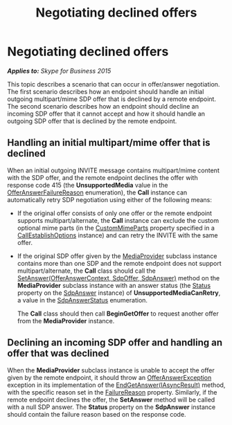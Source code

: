 ﻿---
title: Negotiating declined offers
TOCTitle: Negotiating declined offers
ms:assetid: bbca6041-4d98-4d0f-b81d-8978939fbaef
ms:mtpsurl: https://msdn.microsoft.com/en-us/library/Dn466100(v=office.16)
ms:contentKeyID: 65240021
ms.date: 07/27/2015
mtps_version: v=office.16
---

# Negotiating declined offers


_**Applies to:** Skype for Business 2015_

This topic describes a scenario that can occur in offer/answer negotiation. The first scenario describes how an endpoint should handle an initial outgoing multipart/mime SDP offer that is declined by a remote endpoint. The second scenario describes how an endpoint should decline an incoming SDP offer that it cannot accept and how it should handle an outgoing SDP offer that is declined by the remote endpoint.

## Handling an initial multipart/mime offer that is declined

When an initial outgoing INVITE message contains multipart/mime content with the SDP offer, and the remote endpoint declines the offer with response code 415 (the **UnsupportedMedia** value in the [OfferAnswerFailureReason](https://msdn.microsoft.com/en-us/library/hh348371\(v=office.16\)) enumeration), the **Call** instance can automatically retry SDP negotiation using either of the following means:

  - If the original offer consists of only one offer or the remote endpoint supports multipart/alternate, the **Call** instance can exclude the custom optional mime parts (in the [CustomMimeParts](https://msdn.microsoft.com/en-us/library/hh348612\(v=office.16\)) property specified in a [CallEstablishOptions](https://msdn.microsoft.com/en-us/library/hh381079\(v=office.16\)) instance) and can retry the INVITE with the same offer.

  - If the original SDP offer given by the [MediaProvider](https://msdn.microsoft.com/en-us/library/hh383767\(v=office.16\)) subclass instance contains more than one SDP and the remote endpoint does not support multipart/alternate, the **Call** class should call the [SetAnswer(OfferAnswerContext, SdpOffer, SdpAnswer)](https://msdn.microsoft.com/en-us/library/hh382509\(v=office.16\)) method on the **MediaProvider** subclass instance with an answer status (the [Status](https://msdn.microsoft.com/en-us/library/hh382499\(v=office.16\)) property on the [SdpAnswer](https://msdn.microsoft.com/en-us/library/hh349319\(v=office.16\)) instance) of **UnsupportedMediaCanRetry**, a value in the [SdpAnswerStatus](https://msdn.microsoft.com/en-us/library/hh383245\(v=office.16\)) enumeration.
    
    The **Call** class should then call **BeginGetOffer** to request another offer from the **MediaProvider** instance.

## Declining an incoming SDP offer and handling an offer that was declined

When the **MediaProvider** subclass instance is unable to accept the offer given by the remote endpoint, it should throw an [OfferAnswerException](https://msdn.microsoft.com/en-us/library/hh382722\(v=office.16\)) exception in its implementation of the [EndGetAnswer(IAsyncResult)](https://msdn.microsoft.com/en-us/library/hh383856\(v=office.16\)) method, with the specific reason set in the [FailureReason](https://msdn.microsoft.com/en-us/library/hh384728\(v=office.16\)) property. Similarly, if the remote endpoint declines the offer, the **SetAnswer** method will be called with a null SDP answer. The **Status** property on the **SdpAnswer** instance should contain the failure reason based on the response code.


